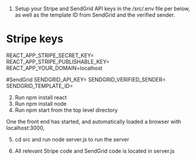 1. Setup your Stripe and SendGrid API keys in the /src/.env file per below, as well as the template ID from SendGrid and the verified sender.


# Stripe keys
REACT_APP_STRIPE_SECRET_KEY=
REACT_APP_STRIPE_PUBLISHABLE_KEY=
REACT_APP_YOUR_DOMAIN=localhost

#SendGrid
SENDGRID_API_KEY=
SENDGRID_VERIFIED_SENDER=
SENDGRID_TEMPLATE_ID=

2. Run npm install react
3. Run npm install node
4. Run npm start from the top level directory


One the front end has started, and automatically loaded a browser with localhost:3000, 

5. cd src and run node server.js to run the server

6. All relevant Stripe code and SendGrid code is located in server.js 
